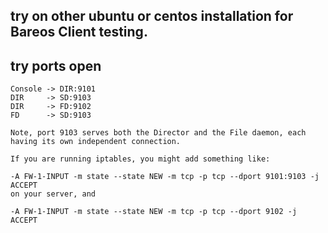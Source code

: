 
## try on other ubuntu or centos installation for Bareos Client testing.

## try  ports open
```
Console -> DIR:9101
DIR     -> SD:9103
DIR     -> FD:9102
FD      -> SD:9103

Note, port 9103 serves both the Director and the File daemon, each having its own independent connection.

If you are running iptables, you might add something like:

-A FW-1-INPUT -m state --state NEW -m tcp -p tcp --dport 9101:9103 -j ACCEPT
on your server, and

-A FW-1-INPUT -m state --state NEW -m tcp -p tcp --dport 9102 -j ACCEPT
```
